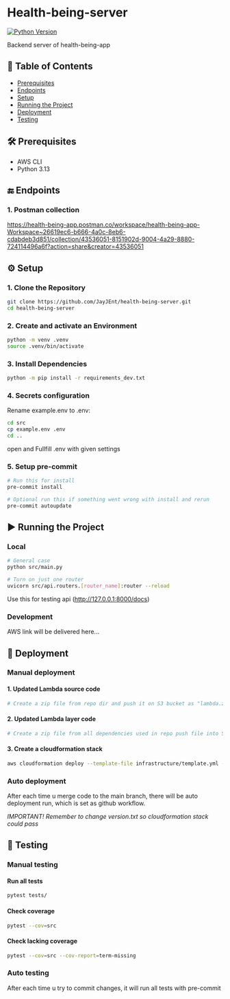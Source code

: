 # Health-being-server

[![Python Version](https://img.shields.io/badge/python-3.13%2B-blue)](https://www.python.org/)

Backend server of health-being-app

## 📌 Table of Contents
- [Prerequisites](#-prerequisites)
- [Endpoints](#-endpoints)
- [Setup](#-setup)
- [Running the Project](#-running-the-project)
- [Deployment](#-deployment)
- [Testing](#-testing)


## 🛠 Prerequisites
- AWS CLI
- Python 3.13


## 🔚 Endpoints

### 1. Postman collection
https://health-being-app.postman.co/workspace/health-being-app-Workspace~26619ec6-b666-4a0c-8eb6-cdabdeb3d851/collection/43536051-8151902d-9004-4a29-8880-724114496a6f?action=share&creator=43536051


## ⚙ Setup

### 1. Clone the Repository
```bash
git clone https://github.com/JayJEnt/health-being-server.git
cd health-being-server
```

### 2. Create and activate an Environment
```bash
python -m venv .venv
source .venv/bin/activate
```

### 3. Install Dependencies
```bash
python -m pip install -r requirements_dev.txt
```

### 4. Secrets configuration
Rename example.env to .env:

```bash
cd src
cp example.env .env
cd ..
```

open and Fullfill .env with given settings

### 5. Setup pre-commit
```bash
# Run this for install
pre-commit install

# Optional run this if something went wrong with install and rerun
pre-commit autoupdate
```


## ▶ Running the Project

### Local
```bash
# General case
python src/main.py

# Turn on just one router
uvicorn src/api.routers.[router_name]:router --reload
```
Use this for testing api (http://127.0.0.1:8000/docs)

### Development
AWS link will be delivered here...


## 🚀 Deployment

### Manual deployment

#### 1. Updated Lambda source code
```bash
# Create a zip file from repo dir and push it on S3 bucket as "lambda.zip"
```

#### 2. Updated Lambda layer code
```bash
# Create a zip file from all dependencies used in repo push file into S3 bucket as "python.zip"
```

#### 3. Create a cloudformation stack
```bash
aws cloudformation deploy --template-file infrastructure/template.yml --stack-name health-being-server --capabilities CAPABILITY_IAM
```

### Auto deployment
After each time u merge code to the main branch, there will be auto deployment run, which is set as github workflow.

*IMPORTANT! Remember to change version.txt so cloudformation stack could pass*


## 🧪 Testing

### Manual testing

#### Run all tests
```bash
pytest tests/
```

#### Check coverage
```bash
pytest --cov=src
```

#### Check lacking coverage
```bash
pytest --cov=src --cov-report=term-missing
```

### Auto testing
After each time u try to commit changes, it will run all tests with pre-commit
